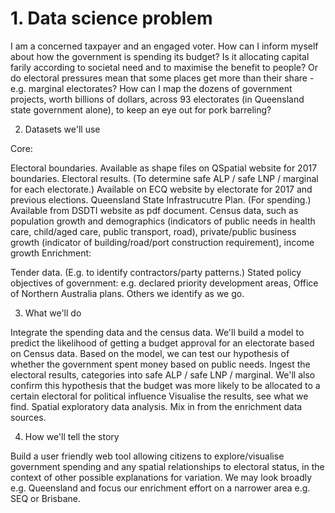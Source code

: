 # 1. Data science problem

I am a concerned taxpayer and an engaged voter. How can I inform myself about how the government is spending its budget? Is it allocating capital farily according to societal need and to maximise the benefit to people? Or do electoral pressures mean that some places get more than their share - e.g. marginal electorates? How can I map the dozens of government projects, worth billions of dollars, across 93 electorates (in Queensland state government alone), to keep an eye out for pork barreling?

2. Datasets we'll use

Core:

Electoral boundaries. Available as shape files on QSpatial website for 2017 boundaries.
Electoral results. (To determine safe ALP / safe LNP / marginal for each electorate.) Available on ECQ website by electorate for 2017 and previous elections.
Queensland State Infrastrucutre Plan. (For spending.) Available from DSDTI website as pdf document.
Census data, such as population growth and demographics (indicators of public needs in health care, child/aged care, public transport, road), private/public business growth (indicator of building/road/port construction requirement), income growth
Enrichment:

Tender data. (E.g. to identify contractors/party patterns.)
Stated policy objectives of government: e.g. declared priority development areas, Office of Northern Australia plans.
Others we identify as we go.

3. What we'll do 

Integrate the spending data and the census data. We'll build a model to predict the likelihood of getting a budget approval for an electorate based on Census data. Based on the model, we can test our hypothesis of whether the government spent money based on public needs.
Ingest the electoral results, categories into safe ALP / safe LNP / marginal. We'll also confirm this hypothesis that the budget was more likely to be allocated to a certain electoral for political influence
Visualise the results, see what we find. Spatial exploratory data analysis.
Mix in from the enrichment data sources.

4. How we'll tell the story

Build a user friendly web tool allowing citizens to explore/visualise government spending and any spatial relationships to electoral status, in the context of other possible explanations for variation.
We may look broadly e.g. Queensland and focus our enrichment effort on a narrower area e.g. SEQ or Brisbane.
